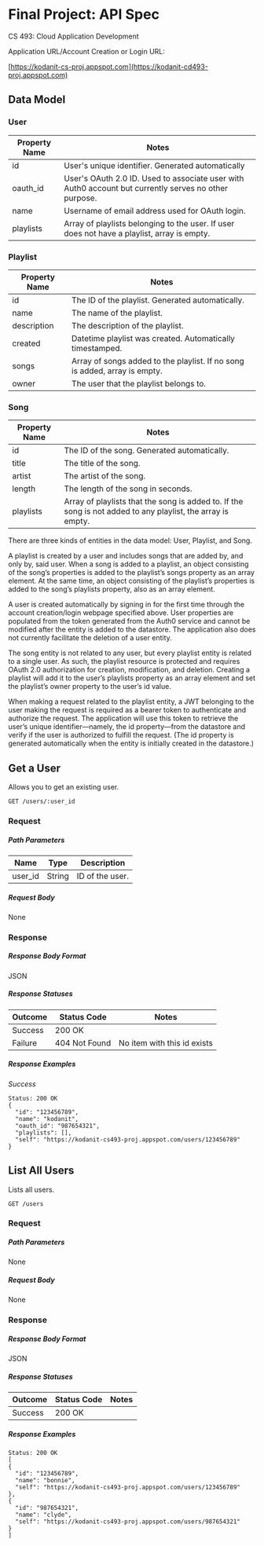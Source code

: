 # Final Project: API Spec

CS 493: Cloud Application Development

Application URL/Account Creation or Login URL:

[https://kodanit-cs-proj.appspot.com](https://kodanit-cd493-proj.appspot.com)

## Data Model
### User
|Property Name|Notes|
|--|--|
|id|User's unique identifier. Generated automatically|
|oauth_id|User's OAuth 2.0 ID. Used to associate user with Auth0 account but currently serves no other purpose.|
|name|Username of email address used for OAuth login.|
|playlists|Array of playlists belonging to the user. If user does not have a playlist, array is empty.|

### Playlist
|Property Name|Notes|
|--|--|
|id|The ID of the playlist. Generated automatically.|
|name|The name of the playlist.|
|description|The description of the playlist.|
|created|Datetime playlist was created. Automatically timestamped.|
|songs|Array of songs added to the playlist. If no song is added, array is empty.|
|owner|The user that the playlist belongs to.|

### Song
|Property Name|Notes|
|--|--|
|id|The ID of the song. Generated automatically.|
|title|The title of the song.|
|artist|The artist of the song.|
|length|The length of the song in seconds.|
|playlists|Array of playlists that the song is added to. If the song is not added to any playlist, the array is empty.|

There are three kinds of entities in the data model: User, Playlist, and Song.

A playlist is created by a user and includes songs that are added by, and only by, said user. When a song is added to a playlist, an object consisting of the song’s properties is added to the playlist’s songs property as an array element. At the same time, an object consisting of the playlist’s properties is added to the song’s playlists property, also as an array element.

A user is created automatically by signing in for the first time through the account creation/login webpage specified above. User properties are populated from the token generated from the Auth0 service and cannot be modified after the entity is added to the datastore. The application also does not currently facilitate the deletion of a user entity.

The song entity is not related to any user, but every playlist entity is related to a single user. As such, the playlist resource is protected and requires OAuth 2.0 authorization for creation, modification, and deletion. Creating a playlist will add it to the user’s playlists property as an array element and set the playlist’s owner property to the user’s id value. 

When making a request related to the playlist entity, a JWT belonging to the user making the request is required as a bearer token to authenticate and authorize the request. The application will use this token to retrieve the user’s unique identifier—namely, the id property—from the datastore and verify if the user is authorized to fulfill the request. (The id property is generated automatically when the entity is initially created in the datastore.)

## Get a User
Allows you to get an existing user.

    GET /users/:user_id

### Request
##### Path Parameters
|Name|Type|Description|
|--|--|--|
|user_id|String|ID of the user. |
##### Request Body
None
### Response
##### Response Body Format
JSON
##### Response Statuses
|Outcome|Status Code|Notes|
|--|--|--|
|Success|200 OK||
|Failure|404 Not Found|No item with this id exists|
##### Response Examples
*Success*

    Status: 200 OK
    {
      "id": "123456789",
      "name": "kodanit",
      "oauth_id": "987654321",
      "playlists": [],
      "self": "https://kodanit-cs493-proj.appspot.com/users/123456789"
    }

## List All Users
Lists all users.

    GET /users

### Request
##### Path Parameters
None
##### Request Body
None
### Response
##### Response Body Format
JSON
##### Response Statuses
|Outcome|Status Code|Notes|
|--|--|--|
|Success|200 OK||
##### Response Examples

    Status: 200 OK
    [
    {
      "id": "123456789",
      "name": "bonnie",
      "self": "https://kodanit-cs493-proj.appspot.com/users/123456789"
    },
    {
      "id": "987654321",
      "name": "clyde",
      "self": "https://kodanit-cs493-proj.appspot.com/users/987654321"
    }
    ]


